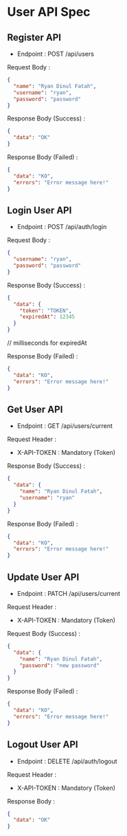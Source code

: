 # User API Spec

## Register API

- Endpoint : POST /api/users

Request Body :
```json
{
  "name": "Ryan Dinul Fatah",
  "username": "ryan",
  "password": "password"
}
```

Response Body (Success) :
```json
{
  "data": "OK"
}
```

Response Body (Failed) :
```json
{
  "data": "KO",
  "errors": "Error message here!"
}
```

## Login User API

- Endpoint : POST /api/auth/login

Request Body :
```json
{
  "username": "ryan",
  "password": "password"
}
```

Response Body (Success) :
```json
{
  "data": {
    "token": "TOKEN",
    "expiredAt": 12345
  }
}
```
// milliseconds for expiredAt

Response Body (Failed) :
```json
{
  "data": "KO",
  "errors": "Error message here!"
}
```

## Get User API

- Endpoint : GET /api/users/current

Request Header :
- X-API-TOKEN : Mandatory (Token)

Response Body (Success) :
```json
{
  "data": {
    "name": "Ryan Dinul Fatah",
    "username": "ryan"
  }
}
```

Response Body (Failed) :
```json
{
  "data": "KO",
  "errors": "Error message here!"
}
```

## Update User API

- Endpoint : PATCH /api/users/current

Request Header :
- X-API-TOKEN : Mandatory (Token)

Request Body (Success) :
```json
{
  "data": {
    "name": "Ryan Dinul Fatah",
    "password": "new password"
  }
}
```

Response Body (Failed) :
```json
{
  "data": "KO",
  "errors": "Error message here!"
}
```

## Logout User API

- Endpoint : DELETE /api/auth/logout

Request Header :
- X-API-TOKEN : Mandatory (Token)

Response Body :
```json
{
  "data": "OK"
}
```